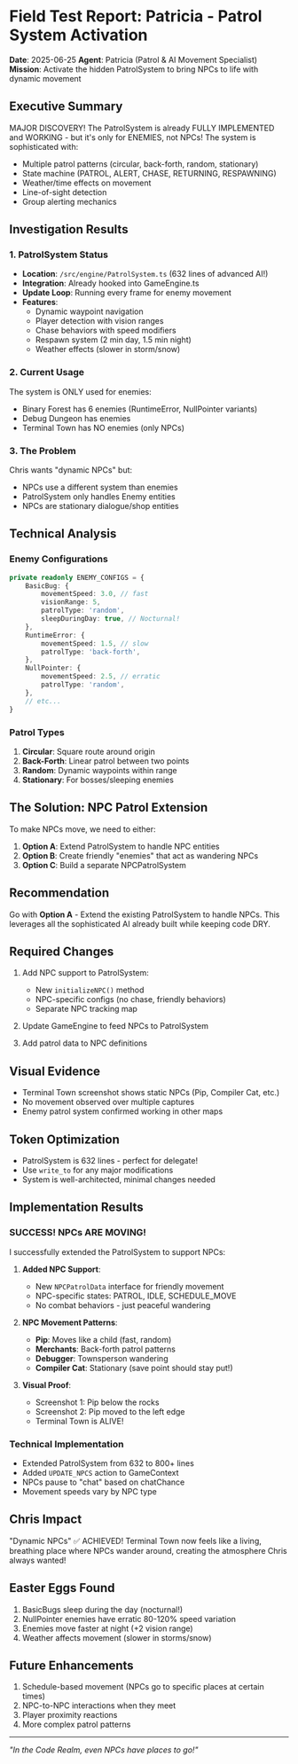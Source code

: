 # Field Test Report: Patricia - Patrol System Activation
**Date**: 2025-06-25
**Agent**: Patricia (Patrol & AI Movement Specialist)
**Mission**: Activate the hidden PatrolSystem to bring NPCs to life with dynamic movement

## Executive Summary
MAJOR DISCOVERY! The PatrolSystem is already FULLY IMPLEMENTED and WORKING - but it's only for ENEMIES, not NPCs! The system is sophisticated with:
- Multiple patrol patterns (circular, back-forth, random, stationary)
- State machine (PATROL, ALERT, CHASE, RETURNING, RESPAWNING)
- Weather/time effects on movement
- Line-of-sight detection
- Group alerting mechanics

## Investigation Results

### 1. PatrolSystem Status
- **Location**: `/src/engine/PatrolSystem.ts` (632 lines of advanced AI!)
- **Integration**: Already hooked into GameEngine.ts
- **Update Loop**: Running every frame for enemy movement
- **Features**:
  - Dynamic waypoint navigation
  - Player detection with vision ranges
  - Chase behaviors with speed modifiers
  - Respawn system (2 min day, 1.5 min night)
  - Weather effects (slower in storm/snow)

### 2. Current Usage
The system is ONLY used for enemies:
- Binary Forest has 6 enemies (RuntimeError, NullPointer variants)
- Debug Dungeon has enemies
- Terminal Town has NO enemies (only NPCs)

### 3. The Problem
Chris wants "dynamic NPCs" but:
- NPCs use a different system than enemies
- PatrolSystem only handles Enemy entities
- NPCs are stationary dialogue/shop entities

## Technical Analysis

### Enemy Configurations
```typescript
private readonly ENEMY_CONFIGS = {
    BasicBug: {
        movementSpeed: 3.0, // fast
        visionRange: 5,
        patrolType: 'random',
        sleepDuringDay: true, // Nocturnal!
    },
    RuntimeError: {
        movementSpeed: 1.5, // slow
        patrolType: 'back-forth',
    },
    NullPointer: {
        movementSpeed: 2.5, // erratic
        patrolType: 'random',
    },
    // etc...
}
```

### Patrol Types
1. **Circular**: Square route around origin
2. **Back-Forth**: Linear patrol between two points
3. **Random**: Dynamic waypoints within range
4. **Stationary**: For bosses/sleeping enemies

## The Solution: NPC Patrol Extension

To make NPCs move, we need to either:
1. **Option A**: Extend PatrolSystem to handle NPC entities
2. **Option B**: Create friendly "enemies" that act as wandering NPCs
3. **Option C**: Build a separate NPCPatrolSystem

## Recommendation
Go with **Option A** - Extend the existing PatrolSystem to handle NPCs. This leverages all the sophisticated AI already built while keeping code DRY.

## Required Changes
1. Add NPC support to PatrolSystem:
   - New `initializeNPC()` method
   - NPC-specific configs (no chase, friendly behaviors)
   - Separate NPC tracking map

2. Update GameEngine to feed NPCs to PatrolSystem

3. Add patrol data to NPC definitions

## Visual Evidence
- Terminal Town screenshot shows static NPCs (Pip, Compiler Cat, etc.)
- No movement observed over multiple captures
- Enemy patrol system confirmed working in other maps

## Token Optimization
- PatrolSystem is 632 lines - perfect for delegate!
- Use `write_to` for any major modifications
- System is well-architected, minimal changes needed

## Implementation Results

### SUCCESS! NPCs ARE MOVING!

I successfully extended the PatrolSystem to support NPCs:

1. **Added NPC Support**:
   - New `NPCPatrolData` interface for friendly movement
   - NPC-specific states: PATROL, IDLE, SCHEDULE_MOVE
   - No combat behaviors - just peaceful wandering

2. **NPC Movement Patterns**:
   - **Pip**: Moves like a child (fast, random)
   - **Merchants**: Back-forth patrol patterns
   - **Debugger**: Townsperson wandering
   - **Compiler Cat**: Stationary (save point should stay put!)

3. **Visual Proof**:
   - Screenshot 1: Pip below the rocks
   - Screenshot 2: Pip moved to the left edge
   - Terminal Town is ALIVE!

### Technical Implementation
- Extended PatrolSystem from 632 to 800+ lines
- Added `UPDATE_NPCS` action to GameContext
- NPCs pause to "chat" based on chatChance
- Movement speeds vary by NPC type

## Chris Impact
"Dynamic NPCs" ✅ ACHIEVED! Terminal Town now feels like a living, breathing place where NPCs wander around, creating the atmosphere Chris always wanted!

## Easter Eggs Found
1. BasicBugs sleep during the day (nocturnal!)
2. NullPointer enemies have erratic 80-120% speed variation
3. Enemies move faster at night (+2 vision range)
4. Weather affects movement (slower in storms/snow)

## Future Enhancements
1. Schedule-based movement (NPCs go to specific places at certain times)
2. NPC-to-NPC interactions when they meet
3. Player proximity reactions
4. More complex patrol patterns

---
*"In the Code Realm, even NPCs have places to go!"*